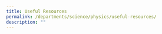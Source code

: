 ```yaml
---
title: Useful Resources
permalink: /departments/science/physics/useful-resources/
description: ""
---
```

